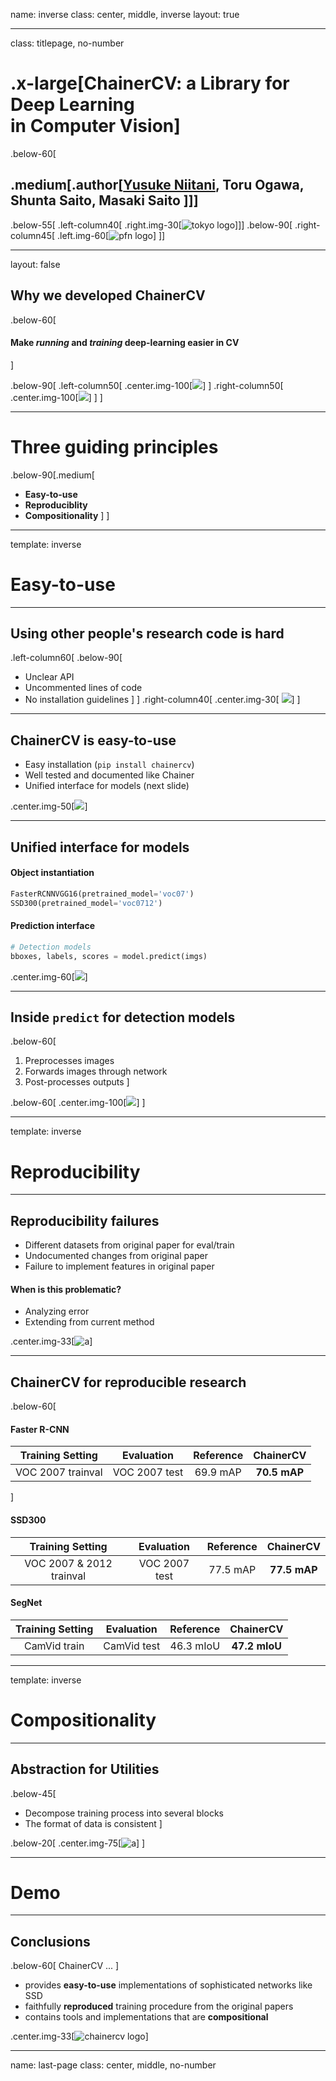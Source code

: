 name: inverse
class: center, middle, inverse
layout: true

---

class: titlepage, no-number

# .x-large[ChainerCV: a Library for Deep Learning <br /> in Computer Vision]

.below-60[
## .medium[.author[<u>Yusuke Niitani</u>, Toru Ogawa, Shunta Saito, Masaki Saito ]]]

<!-- <br/> .green[Initial Version: June 18th, 2016]]-->

.below-55[
.left-column40[
.right.img-30[![tokyo logo](images/logo_tokyo.png)]]]
.below-90[
.right-column45[
.left.img-60[![pfn logo](images/pfn_logo.png)]
]]

<!--### .x-small[https://yuyu2172.github.io/chainercv-chainer-meetup]-->

---
layout: false


## Why we developed ChainerCV

.below-60[
#### Make *running* and *training* deep-learning easier in CV
]


<!--
.center.img-90[![](images/example_outputs_first_page_1.png)]
-->


.below-90[
.left-column50[
.center.img-100[![](images/detection.png)]
]
.right-column50[
.center.img-100[![](images/segm.png)]
]
]


---

# Three guiding principles

.below-90[.medium[
- **Easy-to-use**
- **Reproduciblity**
- **Compositionality**
]
]


---

template: inverse

# Easy-to-use

---

## Using other people's research code is hard

.left-column60[
.below-90[
* Unclear API
* Uncommented lines of code
* No installation guidelines
    ]
]
.right-column40[
.center.img-30[
![](images/uncommented_code.png)]
]
<!--* Different implementations have different conventions.-->
<!--* Research code is dirty.-->


---




## ChainerCV is easy-to-use

* Easy installation (`pip install chainercv`)
* Well tested and documented like Chainer
* Unified interface for models (next slide)

<!-- because their instructions are unclear -->

.center.img-50[![](images/readthedoc.png)]

---


## Unified interface for models

#### Object instantiation
```python
FasterRCNNVGG16(pretrained_model='voc07')
SSD300(pretrained_model='voc0712')
```

<!--
```python
FasterRCNNVGG16(pretrained_model='voc07')
SSD300(pretrained_model='voc0712')
SegNet(pretrained_model='camvid')
```
-->

#### Prediction interface
```python
# Detection models
bboxes, labels, scores = model.predict(imgs)
```

<!--
```python
# Semantic Segmentation models
labels = model.predict(imgs)
```
-->

.center.img-60[![](images/detection_api.png)]

---

## Inside `predict` for detection models

.below-60[
1. Preprocesses images
2. Forwards images through network
3. Post-processes outputs
]

<!--
.center.img-75[![](images/predict_doc.png)]
-->
.below-60[
.center.img-100[![](images/inside_predict.png)]
]



---

template: inverse

# Reproducibility

---

## Reproducibility failures

- Different datasets from original paper for eval/train
- Undocumented changes from original paper
- Failure to implement features in original paper


#### When is this problematic?

- Analyzing error
- Extending from current method

.center.img-33[![a](tikz/circle.png)]


---

## ChainerCV for reproducible research

<!--
- Reproduce scores on par with original scores
- Document changes made from original implementation
-->

.below-60[

#### Faster R-CNN

| Training Setting | Evaluation | Reference | ChainerCV |
|:-:|:-:|:-:|:-:|
| VOC 2007 trainval | VOC 2007 test|  69.9 mAP  | **70.5 mAP** |
]


#### SSD300

| Training Setting | Evaluation | Reference | ChainerCV |
|:-:|:-:|:-:|:-:|
| VOC 2007 & 2012 trainval | VOC 2007 test|  77.5 mAP  | **77.5 mAP** |


#### SegNet

| Training Setting | Evaluation | Reference | ChainerCV |
|:--------------:|:---------------:|:--------------:|:----------:|
| CamVid train | CamVid test | 46.3 mIoU | **47.2 mIoU**|


---

template: inverse

# Compositionality

---

## Abstraction for Utilities

.below-45[
* Decompose training process into several blocks
* The format of data is consistent
]


<!-- Add a slide on how learning a machine software components -->

<!--
.below-60[
.center.img[![a](images/software_comp.png)]
]
-->

.below-20[
.center.img-75[![a](images/overview_util.png)]
]

---

# Demo


---


## Conclusions

.below-60[
ChainerCV ...
]
- provides **easy-to-use** implementations of sophisticated networks like SSD
- faithfully **reproduced** training procedure from the original papers
- contains tools and implementations that are **compositional**

.center.img-33[![chainercv logo](images/CV1-2.png)]


---
name: last-page
class: center, middle, no-number



<!-- vim: set ft=pandoc -->
